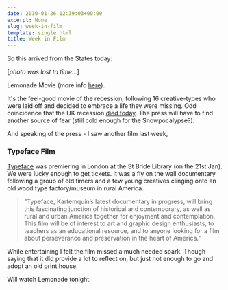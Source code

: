 ```yaml
---
date: 2010-01-26 12:39:03+00:00
excerpt: None
slug: week-in-film
template: single.html
title: Week in Film
---
```


So this arrived from the States today:

[*photo was lost to time...*]

Lemonade Movie (more info [here](http://lemonademovie.com/)).

It's the feel-good movie of the recession, following 16 creative-types who were laid off and decided to embrace a life they were missing. Odd coincidence that the UK recession [died today](http://news.bbc.co.uk/1/hi/business/8479639.stm). The press will have to find another source of fear (still cold enough for the Snowpocalypse?).

And speaking of the press - I saw another film last week,

### Typeface Film

[Typeface](http://typeface.kartemquin.com) was premiering in London at the St Bride Library (on the 21st Jan). We were lucky enough to get tickets. It was a fly on the wall documentary following a group of old timers and a few young creatives clinging onto an old wood type factory/museum in rural America.

> "Typeface, Kartemquin’s latest documentary in progress, will bring this fascinating junction of historical and contemporary, as well as rural and urban America together for enjoyment and contemplation. This film will be of interest to art and graphic design enthusiasts, to teachers as an educational resource, and to anyone looking for a film about perseverance and preservation in the heart of America."

While entertaining I felt the film missed a much needed spark. Though saying that it did provide a lot to reflect on, but just not enough to go and adopt an old print house.

Will watch Lemonade tonight.

